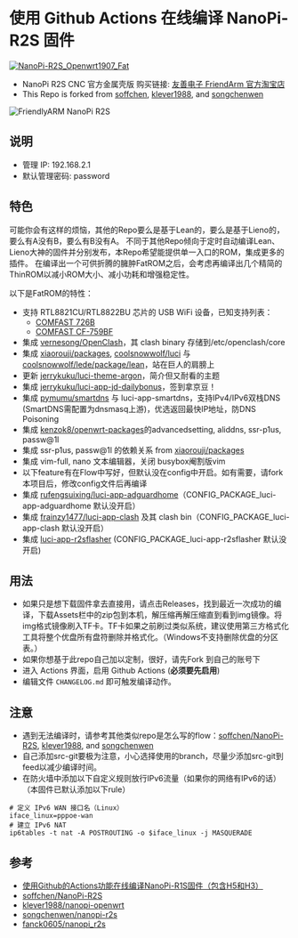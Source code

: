 # 使用 Github Actions 在线编译 NanoPi-R2S 固件

[![NanoPi-R2S_Openwrt1907_Fat](https://github.com/02015678/NanoPi-R2S/workflows/NanoPi-R2S%20RK3328%20OpenWrt%2019.07%20Fat%20Build/badge.svg)](https://github.com/02015678/NanoPi-R2S/actions?query=workflow%3A%22NanoPi-R2S+RK3328+OpenWrt+19.07+Fat+Build%22) 

* NanoPi R2S CNC 官方金属壳版 购买链接: [友善电子 FriendArm 官方淘宝店](https://item.taobao.com/item.htm?id=611901481535) 
* This Repo is forked from [soffchen](https://github.com/soffchen/NanoPi-R2S), [klever1988](https://github.com/klever1988/nanopi-openwrt), and [songchenwen](https://github.com/songchenwen/nanopi-r2s)

![FriendlyARM NanoPi R2S](http://wiki.friendlyarm.com/wiki/images/e/e7/NanoPi_R2S_TOP.jpg)

## 说明
* 管理 IP: 192.168.2.1
* 默认管理密码: password

## 特色
可能你会有这样的烦恼，其他的Repo要么是基于Lean的，要么是基于Lieno的，要么有A没有B，要么有B没有A。
不同于其他Repo倾向于定时自动编译Lean、Lieno大神的固件并分别发布，本Repo希望能提供单一入口的ROM，集成更多的插件。
在编译出一个可供折腾的臃肿FatROM之后，会考虑再编译出几个精简的ThinROM以减小ROM大小、减小功耗和增强稳定性。

以下是FatROM的特性：
* 支持 RTL8821CU/RTL8822BU 芯片的 USB WiFi 设备，已知支持列表：
    - [COMFAST 726B](https://u.jd.com/KmtGTP)
    - [COMFAST CF-759BF](https://u.jd.com/AiZit7)
* 集成 [vernesong/OpenClash](https://github.com/vernesong/OpenClash)，其 clash binary 存储到/etc/openclash/core
* 集成 [xiaorouji/packages](https://github.com/xiaorouji/packages), [coolsnowwolf/luci](https://github.com/coolsnowwolf/luci) 与 [coolsnowwolf/lede/package/lean](https://github.com/coolsnowwolf/lede/tree/master/package/lean)，站在巨人的肩膀上
* 更新 [jerrykuku/luci-theme-argon](https://github.com/jerrykuku/luci-theme-argon)，简介但又耐看的主题
* 集成 [jerrykuku/luci-app-jd-dailybonus](https://github.com/jerrykuku/luci-app-jd-dailybonus)，签到拿京豆！
* 集成 [pymumu/smartdns](https://github.com/pymumu/smartdns) 与 luci-app-smartdns，支持IPv4/IPv6双栈DNS (SmartDNS需配置为dnsmasq上游)，优选返回最快IP地址，防DNS Poisoning
* 集成 [kenzok8/openwrt-packages](https://github.com/kenzok8/openwrt-packages)的advancedsetting, aliddns, ssr-p1us, passw@1l
* 集成 ssr-p1us, passw@1l 的依赖关系 from [xiaorouji/packages](https://github.com/xiaorouji/packages) 
* 集成 vim-full, nano 文本编辑器，关闭 busybox阉割版vim
* 以下feature有在Flow中写好，但默认没在config中开启。如有需要，请fork本项目后，修改config文件后再编译
* 集成 [rufengsuixing/luci-app-adguardhome](https://github.com/rufengsuixing/luci-app-adguardhome)（CONFIG_PACKAGE_luci-app-adguardhome 默认没开启）
* 集成 [frainzy1477/luci-app-clash](https://github.com/frainzy1477/luci-app-clash) 及其 clash bin（CONFIG_PACKAGE_luci-app-clash 默认没开启）
* 集成 [luci-app-r2sflasher](https://github.com/songchenwen/nanopi-r2s/tree/master/luci-app-r2sflasher) (CONFIG_PACKAGE_luci-app-r2sflasher 默认没开启)


## 用法
* 如果只是想下载固件拿去直接用，请点击Releases，找到最近一次成功的编译，下载Assets栏中的zip包到本机，解压缩再解压缩直到看到img镜像。将img格式镜像刷入TF卡。TF卡如果之前刷过类似系统，建议使用第三方格式化工具将整个优盘所有盘符删除并格式化。（Windows不支持删除优盘的分区表。）
* 如果你想基于此repo自己加以定制，很好，请先Fork 到自己的账号下
* 进入 Actions 界面，启用 Github Actions (**必须要先启用**)
* 编辑文件 `CHANGELOG.md` 即可触发编译动作。

## 注意
* 遇到无法编译时，请参考其他类似repo是怎么写的flow：[soffchen/NanoPi-R2S](https://github.com/soffchen/NanoPi-R2S), [klever1988](https://github.com/klever1988/nanopi-openwrt), and [songchenwen](https://github.com/songchenwen/nanopi-r2s) 
* 自己添加src-git要极为注意，小心选择使用的branch，尽量少添加src-git到feed以减少编译时间。
* 在防火墙中添加以下自定义规则放行IPv6流量（如果你的网络有IPv6的话）（本固件已默认添加以下rule）
```
# 定义 IPv6 WAN 接口名（Linux）
iface_linux=pppoe-wan
# 建立 IPv6 NAT
ip6tables -t nat -A POSTROUTING -o $iface_linux -j MASQUERADE
```

## 参考
* [使用Github的Actions功能在线编译NanoPi-R1S固件（包含H5和H3）](https://totoro.site/index.php/archives/70/)
* [soffchen/NanoPi-R2S](https://github.com/soffchen/NanoPi-R2S)
* [klever1988/nanopi-openwrt](https://github.com/klever1988/nanopi-openwrt)
* [songchenwen/nanopi-r2s](https://github.com/songchenwen/nanopi-r2s)
* [fanck0605/nanopi_r2s](https://github.com/fanck0605/nanopi_r2s)
